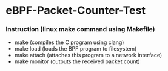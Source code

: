 # eBPF-Packet-Counter-Test
### Instruction (linux make command using Makefile)
- make (compiles the C program using clang)
- make load (loads the BPF program to filesystem)
- make attach (attaches this program to a network interface)
- make monitor (outputs the received packet count) 
